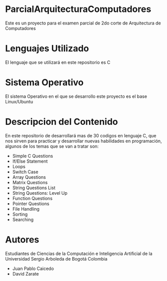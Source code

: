 # ParcialArquitecturaComputadores
Este es un proyecto para el examen parcial de 2do corte de Arquitectura de Computadores

# Lenguajes Utilizado
El lenguaje que se utilizará en este repositorio es C

# Sistema Operativo
El sistema Operativo en el que se desarrollo este proyecto es el base Linux/Ubuntu

# Descripcion del Contenido
En este repositorio de desarrollará mas de 30 codigos en lenguaje C, que nos sirven para practicar y desarrollar nuevas habilidades en programación, algunos de los temas que se van a tratar son:
* Simple C Questions
* If/Else Statement
* Loops
* Switch Case
* Array Questions
* Matrix Questions
* String Questions List
* String Questions: Level Up
* Function Questions
* Pointer Questions
* File Handling
* Sorting
* Searching

# Autores
Estudiantes de Ciencias de la Computación e Inteligencia Artificial de la Universidad Sergio Arboleda de Bogotá Colombia
- Juan Pablo Caicedo
- David Zarate
